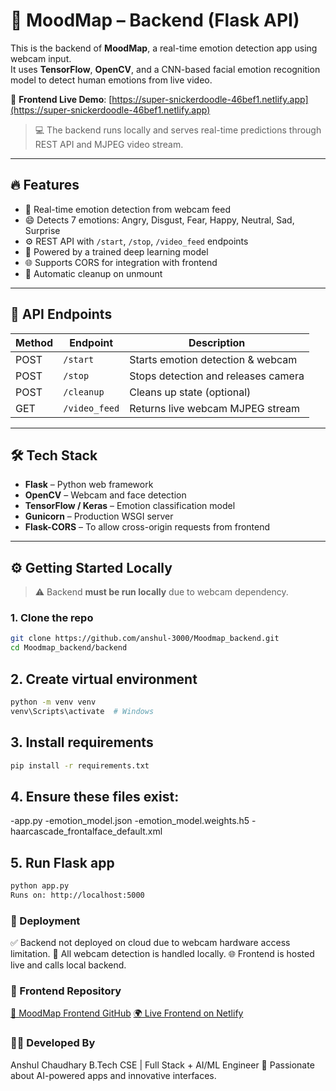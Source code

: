 # 🧠 MoodMap – Backend (Flask API)

This is the backend of **MoodMap**, a real-time emotion detection app using webcam input.  
It uses **TensorFlow**, **OpenCV**, and a CNN-based facial emotion recognition model to detect human emotions from live video.

🔗 **Frontend Live Demo**: [https://super-snickerdoodle-46bef1.netlify.app](https://super-snickerdoodle-46bef1.netlify.app)

> 💻 The backend runs locally and serves real-time predictions through REST API and MJPEG video stream.

---

## 🔥 Features

- 🎥 Real-time emotion detection from webcam feed
- 😄 Detects 7 emotions: Angry, Disgust, Fear, Happy, Neutral, Sad, Surprise
- ⚙️ REST API with `/start`, `/stop`, `/video_feed` endpoints
- 🧠 Powered by a trained deep learning model
- 🌐 Supports CORS for integration with frontend
- 🧼 Automatic cleanup on unmount

---

## 🧪 API Endpoints

| Method | Endpoint          | Description                        |
|--------|-------------------|------------------------------------|
| POST   | `/start`          | Starts emotion detection & webcam |
| POST   | `/stop`           | Stops detection and releases camera |
| POST   | `/cleanup`        | Cleans up state (optional)        |
| GET    | `/video_feed`     | Returns live webcam MJPEG stream  |

---

## 🛠️ Tech Stack

- **Flask** – Python web framework
- **OpenCV** – Webcam and face detection
- **TensorFlow / Keras** – Emotion classification model
- **Gunicorn** – Production WSGI server
- **Flask-CORS** – To allow cross-origin requests from frontend

---

## ⚙️ Getting Started Locally

> ⚠️ Backend **must be run locally** due to webcam dependency.

### 1. Clone the repo

```bash
git clone https://github.com/anshul-3000/Moodmap_backend.git
cd Moodmap_backend/backend
```
## 2. Create virtual environment
```bash
python -m venv venv
venv\Scripts\activate  # Windows
```
## 3. Install requirements
```bash
pip install -r requirements.txt
```
## 4. Ensure these files exist:
-app.py
-emotion_model.json
-emotion_model.weights.h5
-haarcascade_frontalface_default.xml

## 5. Run Flask app
```bash
python app.py
Runs on: http://localhost:5000
```

### 🚀 Deployment
✅ Backend not deployed on cloud due to webcam hardware access limitation.
🔄 All webcam detection is handled locally.
🌐 Frontend is hosted live and calls local backend.

### 🤝 Frontend Repository
[🔗 MoodMap Frontend GitHub](https://github.com/anshul-3000/Moodmap_frontend)
[🌍 Live Frontend on Netlify](https://super-snickerdoodle-46bef1.netlify.app/)

### 👨‍💻 Developed By
Anshul Chaudhary
B.Tech CSE | Full Stack + AI/ML Engineer
🚀 Passionate about AI-powered apps and innovative interfaces.
